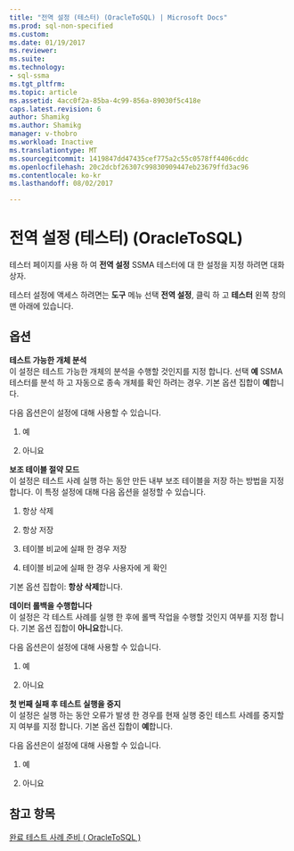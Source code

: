 ```yaml
---
title: "전역 설정 (테스터) (OracleToSQL) | Microsoft Docs"
ms.prod: sql-non-specified
ms.custom: 
ms.date: 01/19/2017
ms.reviewer: 
ms.suite: 
ms.technology:
- sql-ssma
ms.tgt_pltfrm: 
ms.topic: article
ms.assetid: 4acc0f2a-85ba-4c99-856a-89030f5c418e
caps.latest.revision: 6
author: Shamikg
ms.author: Shamikg
manager: v-thobro
ms.workload: Inactive
ms.translationtype: MT
ms.sourcegitcommit: 1419847dd47435cef775a2c55c0578ff4406cddc
ms.openlocfilehash: 20c2dcbf26307c99830909447eb23679ffd3ac96
ms.contentlocale: ko-kr
ms.lasthandoff: 08/02/2017

---
```

# <a name="global-settings-tester-oracletosql"></a>전역 설정 (테스터) (OracleToSQL)
테스터 페이지를 사용 하 여 **전역 설정** SSMA 테스터에 대 한 설정을 지정 하려면 대화 상자.  
  
테스터 설정에 액세스 하려면는 **도구** 메뉴 선택 **전역 설정**, 클릭 하 고 **테스터** 왼쪽 창의 맨 아래에 있습니다.  
  
## <a name="options"></a>옵션  
**테스트 가능한 개체 분석**  
이 설정은 테스트 가능한 개체의 분석을 수행할 것인지를 지정 합니다. 선택 **예** SSMA 테스터를 분석 하 고 자동으로 종속 개체를 확인 하려는 경우. 기본 옵션 집합이 **예**합니다.  
  
다음 옵션은이 설정에 대해 사용할 수 있습니다.  
  
1.  예  
  
2.  아니요  
  
**보조 테이블 절약 모드**  
이 설정은 테스트 사례 실행 하는 동안 만든 내부 보조 테이블을 저장 하는 방법을 지정 합니다. 이 특정 설정에 대해 다음 옵션을 설정할 수 있습니다.  
  
1.  항상 삭제  
  
2.  항상 저장  
  
3.  테이블 비교에 실패 한 경우 저장  
  
4.  테이블 비교에 실패 한 경우 사용자에 게 확인  
  
기본 옵션 집합이: **항상 삭제**합니다.  
  
**데이터 롤백을 수행합니다**  
이 설정은 각 테스트 사례를 실행 한 후에 롤백 작업을 수행할 것인지 여부를 지정 합니다. 기본 옵션 집합이 **아니요**합니다.  
  
다음 옵션은이 설정에 대해 사용할 수 있습니다.  
  
1.  예  
  
2.  아니요  
  
**첫 번째 실패 후 테스트 실행을 중지**  
이 설정은 실행 하는 동안 오류가 발생 한 경우를 현재 실행 중인 테스트 사례를 중지할지 여부를 지정 합니다. 기본 옵션 집합이 **예**합니다.  
  
다음 옵션은이 설정에 대해 사용할 수 있습니다.  
  
1.  예  
  
2.  아니요  
  
## <a name="see-also"></a>참고 항목  
[완료 테스트 사례 준비 &#40; OracleToSQL &#41;](../../ssma/oracle/finishing-test-case-preparation-oracletosql.md)  
  

